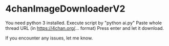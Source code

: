# 4chanImageDownloaderV2
You need python 3 installed.
Execute script by "python ai.py"
Paste whole thread URL (in https://4chan.org/... format)
Press enter and let it download.

If you encounter any issues, let me know.
